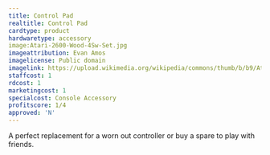 ```yaml
---
title: Control Pad
realtitle: Control Pad
cardtype: product
hardwaretype: accessory
image:Atari-2600-Wood-4Sw-Set.jpg
imageattribution: Evan Amos
imagelicense: Public domain
imagelink: https://upload.wikimedia.org/wikipedia/commons/thumb/b/b9/Atari-2600-Wood-4Sw-Set.jpg/1280px-Atari-2600-Wood-4Sw-Set.jpg
staffcost: 1
rdcost: 1
marketingcost: 1
specialcost: Console Accessory
profitscore: 1/4
approved: 'N'
---
```


A perfect replacement for a worn out controller or buy a spare to play with friends.
